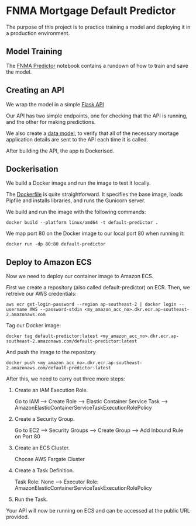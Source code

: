 # FNMA Mortgage Default Predictor

The purpose of this project is to practice training a model and deploying it in a production environment.

## Model Training

The [FNMA Predictor](fnma_predictor.ipynb) notebook contains a rundown of how to train and save the model.

## Creating an API

We wrap the model in a simple [Flask API](app.py)

Our API has two simple endpoints, one for checking that the API is running, and the other for making predictions.

We also create a [data model](data_model/application_details.py), to verify that all of the necessary mortage application details are sent to the API each time it is called.

After building the API, the app is Dockerised.

## Dockerisation

We build a Docker image and run the image to test it locally.

The [Dockerfile](Dockerfile) is quite straightforward. It specifies the base image, loads Pipfile and installs libraries, and runs the Gunicorn server.

We build and run the image with the following commands:

```docker build --platform linux/amd64 -t default-predictor .```

We map port 80 on the Docker image to our local port 80 when running it:

```docker run -dp 80:80 default-predictor```

## Deploy to Amazon ECS

Now we need to deploy our container image to Amazon ECS.

First we create a repository (also called default-predictor) on ECR.
Then, we retreive our AWS credentials:

```aws ecr get-login-password --region ap-southeast-2 | docker login --username AWS --password-stdin <my_amazon_acc_no>.dkr.ecr.ap-southeast-2.amazonaws.com```

Tag our Docker image:

```docker tag default-predictor:latest <my_amazon_acc_no>.dkr.ecr.ap-southeast-2.amazonaws.com/default-predictor:latest```

And push the image to the repository

```docker push <my_amazon_acc_no>.dkr.ecr.ap-southeast-2.amazonaws.com/default-predictor:latest```

After this, we need to carry out three more steps:

1. Create an IAM Execution Role.
    
    Go to IAM --> Create Role --> Elastic Container Service Task --> AmazonElasticContainerServiceTaskExecutionRolePolicy
2. Create a Security Group.
    
    Go to EC2 --> Security Groups --> Create Group --> Add Inbound Rule on Port 80
3. Create an ECS Cluster.
    
    Choose AWS Fargate Cluster
4. Create a Task Definition.
    
    Task Role: None --> Executor Role: AmazonElasticContainerServiceTaskExecutionRolePolicy
5. Run the Task.

Your API will now be running on ECS and can be accessed at the public URL provided.